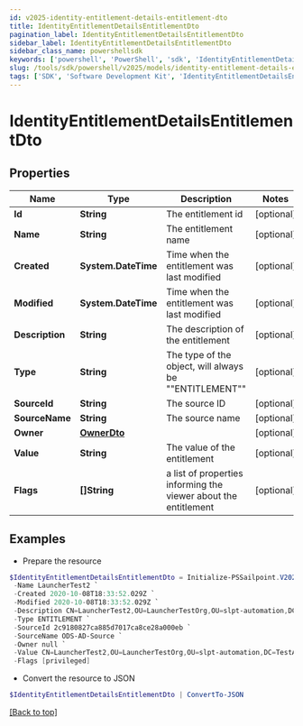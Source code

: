 ```yaml
---
id: v2025-identity-entitlement-details-entitlement-dto
title: IdentityEntitlementDetailsEntitlementDto
pagination_label: IdentityEntitlementDetailsEntitlementDto
sidebar_label: IdentityEntitlementDetailsEntitlementDto
sidebar_class_name: powershellsdk
keywords: ['powershell', 'PowerShell', 'sdk', 'IdentityEntitlementDetailsEntitlementDto', 'V2025IdentityEntitlementDetailsEntitlementDto'] 
slug: /tools/sdk/powershell/v2025/models/identity-entitlement-details-entitlement-dto
tags: ['SDK', 'Software Development Kit', 'IdentityEntitlementDetailsEntitlementDto', 'V2025IdentityEntitlementDetailsEntitlementDto']
---
```



# IdentityEntitlementDetailsEntitlementDto

## Properties

Name | Type | Description | Notes
------------ | ------------- | ------------- | -------------
**Id** | **String** | The entitlement id | [optional] 
**Name** | **String** | The entitlement name | [optional] 
**Created** | **System.DateTime** | Time when the entitlement was last modified | [optional] 
**Modified** | **System.DateTime** | Time when the entitlement was last modified | [optional] 
**Description** | **String** | The description of the entitlement | [optional] 
**Type** | **String** | The type of the object, will always be ""ENTITLEMENT"" | [optional] 
**SourceId** | **String** | The source ID | [optional] 
**SourceName** | **String** | The source name | [optional] 
**Owner** | [**OwnerDto**](owner-dto) |  | [optional] 
**Value** | **String** | The value of the entitlement | [optional] 
**Flags** | **[]String** | a list of properties informing the viewer about the entitlement | [optional] 

## Examples

- Prepare the resource
```powershell
$IdentityEntitlementDetailsEntitlementDto = Initialize-PSSailpoint.V2025IdentityEntitlementDetailsEntitlementDto  -Id 2c91808874ff91550175097daaec161c `
 -Name LauncherTest2 `
 -Created 2020-10-08T18:33:52.029Z `
 -Modified 2020-10-08T18:33:52.029Z `
 -Description CN=LauncherTest2,OU=LauncherTestOrg,OU=slpt-automation,DC=TestAutomationAD,DC=local `
 -Type ENTITLEMENT `
 -SourceId 2c9180827ca885d7017ca8ce28a000eb `
 -SourceName ODS-AD-Source `
 -Owner null `
 -Value CN=LauncherTest2,OU=LauncherTestOrg,OU=slpt-automation,DC=TestAutomationAD,DC=local `
 -Flags [privileged]
```

- Convert the resource to JSON
```powershell
$IdentityEntitlementDetailsEntitlementDto | ConvertTo-JSON
```


[[Back to top]](#) 


